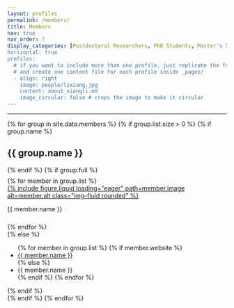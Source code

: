 ```yaml
---
layout: profiles
permalink: /members/
title: Members
nav: true
nav_order: 7
display_categories: [Postdoctoral Researchers, PhD Students, Master's Students, Undergraduate Students, Alumni]
horizontal: true
profiles:
  # if you want to include more than one profile, just replicate the following block
  # and create one content file for each profile inside _pages/
  - align: right
    image: people/lixiang.jpg
    content: about_xiangli.md
    image_circular: false # crops the image to make it circular
---
```


---

<div class="row">
  {% for group in site.data.members %}
    {% if group.list.size > 0 %}
      {% if group.name %}
        <h2>{{ group.name }}</h2>
      {% endif %}
      {% if group.full %}
        <div style="margin-bottom:0.5rem"></div>
        <div class="row row-cols-2 row-cols-sm-3 row-cols-md-4">
          {% for member in group.list %}
            <div class="col text-center">
              <a target="_blank" href="{{member.website}}">
                {% include figure.liquid loading="eager" path=member.image alt=member.alt class="img-fluid rounded" %} 
              </a>
              <p style="margin-bottom:1.5rem">{{ member.name }}</p>
              <!-- the figure has 1rem vertical margin -->
            </div>
          {% endfor %}
        </div>
      {% else %}
        <div class="w-100"></div>
        <ul>
        {% for member in group.list %}
          {% if member.website %}
            <li><a target="_blank" href="{{member.website}}">{{ member.name }}</a></li>
          {% else %}
            <li>{{ member.name }}</li>
          {% endif %} 
        {% endfor %}
        </ul>
      {% endif %}
      <br>
    {% endif %}
  {% endfor %}
</div>
